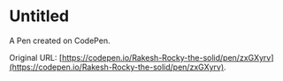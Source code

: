 # Untitled

A Pen created on CodePen.

Original URL: [https://codepen.io/Rakesh-Rocky-the-solid/pen/zxGXyrv](https://codepen.io/Rakesh-Rocky-the-solid/pen/zxGXyrv).

